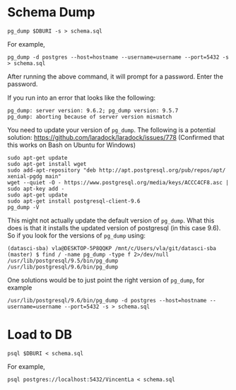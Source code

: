 # Schema Dump
```
pg_dump $DBURI -s > schema.sql
```

For example,
```
pg_dump -d postgres --host=hostname --username=username --port=5432 -s > schema.sql
```

After running the above command, it will prompt for a password. Enter the password.

If you run into an error that looks like the following:
```
pg_dump: server version: 9.6.2; pg_dump version: 9.5.7
pg_dump: aborting because of server version mismatch
```

You need to update your version of `pg_dump`. The following is a potential solution: https://github.com/laradock/laradock/issues/778 (Confirmed that this works on Bash on Ubuntu for Windows)

```
sudo apt-get update
sudo apt-get install wget
sudo add-apt-repository "deb http://apt.postgresql.org/pub/repos/apt/ xenial-pgdg main"
wget --quiet -O - https://www.postgresql.org/media/keys/ACCC4CF8.asc | sudo apt-key add -
sudo apt-get update
sudo apt-get install postgresql-client-9.6
pg_dump -V
```

This might not actually update the default version of `pg_dump`. What this does is that it installs the updated version of postgresql (in this case 9.6). So if you look for the versions of `pg_dump` using:

```
(datasci-sba) vla@DESKTOP-5P8QQKP /mnt/c/Users/vla/git/datasci-sba (master) $ find / -name pg_dump -type f 2>/dev/null
/usr/lib/postgresql/9.5/bin/pg_dump
/usr/lib/postgresql/9.6/bin/pg_dump
```

One solutions would be to just point the right version of `pg_dump`, for example

```
/usr/lib/postgresql/9.6/bin/pg_dump -d postgres --host=hostname --username=username --port=5432 -s > schema.sql
```

# Load to DB
```
psql $DBURI < schema.sql
```

For example,
```
psql postgres://localhost:5432/VincentLa < schema.sql
```
